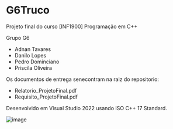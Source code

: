 # G6Truco
Projeto final do curso [INF1900] Programação em C++ 

Grupo G6
- Adnan Tavares
- Danilo Lopes
- Pedro Dominciano
- Priscila Oliveira

Os documentos de entrega senecontram na raiz do repositorio:
- Relatorio_ProjetoFinal.pdf
- Requisito_ProjetoFinal.pdf

Desenvolvido em Visual Studio 2022 usando ISO C++ 17 Standard.

![image](https://github.com/adnantavares/G6Truco/assets/4419154/2e748742-181f-47b8-b32e-ed01468a9c4f)


